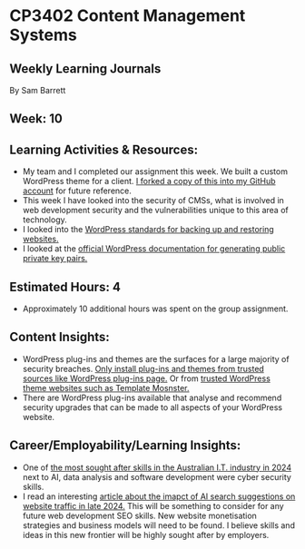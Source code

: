 # CP3402 Content Management Systems
## Weekly Learning Journals

By Sam Barrett  

## Week: 10  

## Learning Activities & Resources:  
- My team and I completed our assignment this week. We built a custom WordPress theme for a client. [I forked a copy of this into my GitHub account](https://github.com/SamBarrett1/project-2025-tr1-jcua-team6) for future reference.
- This week I have looked into the security of CMSs, what is involved in web development security and the vulnerabilities unique to this area of technology.
- I looked into the [WordPress standards for backing up and restoring websites.](https://developer.wordpress.org/advanced-administration/security/backup/)
- I looked at the [official WordPress documentation for generating public private key pairs.](https://developer.wordpress.com/docs/developer-tools/ssh/)


## Estimated Hours: 4  
- Approximately 10 additional hours was spent on the group assignment.  

## Content Insights:  
- WordPress plug-ins and themes are the surfaces for a large majority of security breaches. [Only install plug-ins and themes from trusted sources like WordPress plug-ins page.](https://wordpress.org/plugins/) Or from [trusted WordPress theme websites such as Template Mosnster.](https://www.templatemonster.com/wordpress-themes.php)
- There are WordPress plug-ins available that analyse and recommend security upgrades that can be made to all aspects of your WordPress website.

## Career/Employability/Learning Insights:
- One of [the most sought after skills in the Australian I.T. industry in 2024](https://www.arnnet.com.au/article/1307175/ai-cyber-security-skills-top-priority-among-aussie-it-employers-in-2024.html) next to AI, data analysis and software development were cyber security skills.
- I read an interesting [article about the imapct of AI search suggestions on website traffic in late 2024.](https://www.zerohedge.com/technology/betrayed-thats-word-small-business-owners-reel-google-ai-destroys-google-search) This will be something to consider for any future web development SEO skills. New website monetisation strategies and business models will need to be found. I believe skills and ideas in this new frontier will be highly sought after by employers.